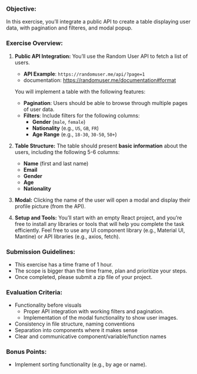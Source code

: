 ### **Objective:**

In this exercise, you’ll integrate a public API to create a table displaying user data, with pagination and filteres, and modal popup.

### **Exercise Overview:**

1. **Public API Integration:**
You’ll use the Random User API to fetch a list of users.
    - **API Example**: `https://randomuser.me/api/?page=1`
    - documentation: https://randomuser.me/documentation#format
    
    You will implement a table with the following features:
    
    - **Pagination**: Users should be able to browse through multiple pages of user data.
    - **Filters**: Include filters for the following columns:
        - **Gender** (`male`, `female`)
        - **Nationality** (e.g., `US`, `GB`, `FR`)
        - **Age Range** (e.g., `18-30`, `30-50`, `50+`)

2. **Table Structure:**
The table should present **basic information** about the users, including the following 5-6 columns:
    - **Name** (first and last name)
    - **Email**
    - **Gender**
    - **Age**
    - **Nationality**

3. **Modal:**
Clicking the name of the user will open a modal and display their profile picture (from the API).

4. **Setup and Tools:**
You’ll start with an empty React project, and you’re free to install any libraries or tools that will help you complete the task efficiently. Feel free to use any UI component library (e.g., Material UI, Mantine) or API libraries (e.g., axios, fetch).

### **Submission Guidelines:**

- This exercise has a time frame of 1 hour. 
- The scope is bigger than the time frame, plan and prioritize your steps.
- Once completed, please submit a zip file of your project.

### **Evaluation Criteria:**

- Functionality before visuals
  - Proper API integration with working filters and pagination.
  - Implementation of the modal functionality to show user images.
- Consistency in file structure, naming conventions
- Separation into components where it makes sense
- Clear and communicative component/variable/function names

### **Bonus Points**:

- Implement sorting functionality (e.g., by age or name).
